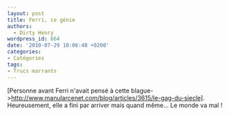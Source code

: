 ```yaml
---
layout: post
title: Ferri, ce génie
authors:
  - Dirty Henry
wordpress_id: 664
date: '2010-07-29 10:06:48 +0200'
categories:
- Catégories
tags:
- Trucs marrants
---
```

[Personne avant Ferri n'avait pensé à cette blague->http://www.manularcenet.com/blog/articles/3615/le-gag-du-siecle]. Heureusement, elle a fini par arriver mais quand même... Le monde va mal !
